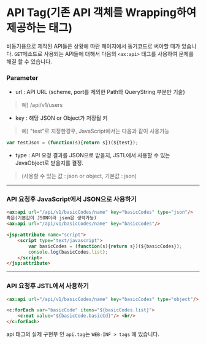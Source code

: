 # API Tag(기존 API 객체를 Wrapping하여 제공하는 태그)

비동기용으로 제작된 API들은 상황에 따란 페이지에서 동기코드로 써야할 때가 있습니다.
`GET`메소드로 사용되는 API들에 대해서 다음의 `<ax:api>` 태그를 사용하여 문제를 해결 할 수 있습니다.

### Parameter
- url : API URL (scheme, port를 제외한 Path와 QueryString 부분만 기술)
>예) /api/v1/users
- key :  해당 JSON or Object가 저장될 키
>예) "test"로 지정한경우, JavaScript에서는 다음과 같이 사용가능
```js
var testJson = (function(s){return s})(${test});
```
- type : API 요청 결과를 JSON으로 받을지, JSTL에서 사용할 수 있는 JavaObject로 받을지를 결정.
>(사용할 수 있는 값 : json or object, 기본값 : json)

---
### API 요청후 JavaScript에서 JSON으로 사용하기
```html
<ax:api url="/api/v1/basicCodes/name" key="basicCodes" type="json"/>
혹은(기본값이 JSON이라 json은 생략가능)
<ax:api url="/api/v1/basicCodes/name" key="basicCodes"/>

<jsp:attribute name="script">
    <script type="text/javascript">
        var basicCodes = (function(s){return s})(${basicCodes});
        console.log(basicCodes.list);
    </script>
</jsp:attribute>
```

---
### API 요청후 JSTL에서 사용하기 
```html
<ax:api url="/api/v1/basicCodes/name" key="basicCodes" type="object"/>

<c:forEach var="basicCode" items="${basicCodes.list}">
    <c:out value="${basicCode.basicCd}"/> <br/>
</c:forEach>
```

api 태그의 실제 구현부 인 `api.tag`는 `WEB-INF > tags` 에 있습니다.